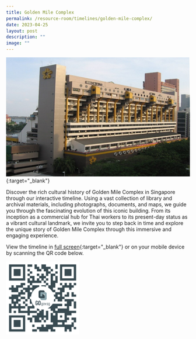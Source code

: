 ```yaml
---
title: Golden Mile Complex
permalink: /resource-room/timelines/golden-mile-complex/
date: 2023-04-25
layout: post
description: ""
image: ""
---
```

[![Alt text for image on Isomer site](/images/golden-mile-complex-photo-1-1.jpg)](https://cdn.knightlab.com/libs/timeline3/latest/embed/index.html?source=1TAiR9JxuuWD3JpALf_VtUt1EWRaWIphEwpwRgjm8uc8&amp;font=Default&amp;lang=en&amp;initial_zoom=2&amp;height=650){:target="_blank"}

Discover the rich cultural history of Golden Mile Complex in Singapore through our interactive timeline. Using a vast collection of library and archival materials, including photographs, documents, and maps, we guide you through the fascinating evolution of this iconic building. From its inception as a commercial hub for Thai workers to its present-day status as a vibrant cultural landmark, we invite you to step back in time and explore the unique story of Golden Mile Complex through this immersive and engaging experience.

View the timeline in [full screen](https://cdn.knightlab.com/libs/timeline3/latest/embed/index.html?source=1TAiR9JxuuWD3JpALf_VtUt1EWRaWIphEwpwRgjm8uc8&amp;font=Default&amp;lang=en&amp;initial_zoom=2&amp;height=650){:target="_blank"} or on your mobile device by scanning the QR code below.

<img src="/images/qr-code-beforeafter-raffles-hotel-qr.png" alt="qr-code-beforeafter-raffles-hotel" style="width:200px;">